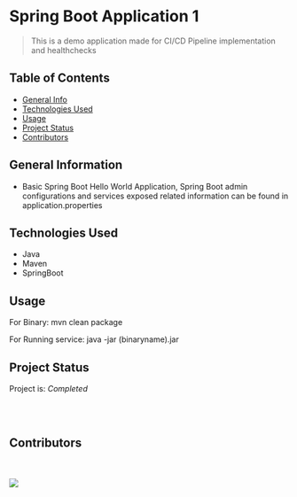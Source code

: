 # Spring Boot Application 1
> This is a demo application made for CI/CD Pipeline implementation and healthchecks
<!-- > Live demo [_here_](https://www.example.com). If you have the project hosted somewhere, include the link here. -->

## Table of Contents
* [General Info](#general-information)
* [Technologies Used](#technologies-used)
* [Usage](#usage)
* [Project Status](#project-status)
* [Contributors](#contributors)
<!-- * [License](#license) -->


## General Information
- Basic Spring Boot Hello World Application, Spring Boot admin configurations and services exposed related information can be found in application.properties


## Technologies Used
- Java
- Maven
- SpringBoot


## Usage
For Binary:
mvn clean package

For Running service:
java -jar (binaryname).jar



## Project Status
Project is: _Completed_ 


<br>
<br>

## Contributors 
<br>
<br>

<a href="https://github.com/yashbhangdia/shared-pipeline/graphs/contributors">
  <img src="https://contrib.rocks/image?repo=yashbhangdia/shared-pipeline" />
</a>
<br>

<!-- Optional -->
<!-- ## License -->
<!-- This project is open source and available under the [... License](). -->

<!-- You don't have to include all sections - just the one's relevant to your project -->
